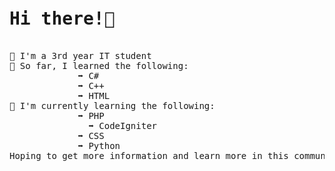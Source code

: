 <pre>
<h1>Hi there!👋</h1>
🔘 I'm a 3rd year IT student
🔘 So far, I learned the following:
             ➡️ C#
             ➡️ C++
             ➡️ HTML
🔘 I'm currently learning the following:
             ➡️ PHP
               ➡️ CodeIgniter
             ➡️ CSS
             ➡️ Python
Hoping to get more information and learn more in this community.
</pre>
